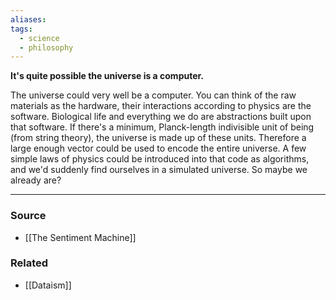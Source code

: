 ```yaml
---
aliases: 
tags:
  - science
  - philosophy
---
```

**It's quite possible the universe is a computer.**

The universe could very well be a computer. You can think of the raw materials as the hardware, their interactions according to physics are the software. Biological life and everything we do are abstractions built upon that software. If there's a minimum, Planck-length indivisible unit of being (from string theory), the universe is made up of these units. Therefore a large enough vector could be used to encode the entire universe. A few simple laws of physics could be introduced into that code as algorithms, and we'd suddenly find ourselves in a simulated universe. So maybe we already are?

---

### Source
- [[The Sentiment Machine]]

### Related
- [[Dataism]]